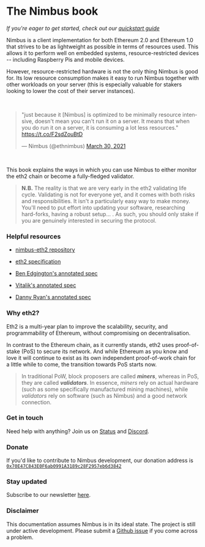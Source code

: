 # The Nimbus book

*If you're eager to get started, check out our [quickstart guide](./quick-start.md)*

Nimbus is a client implementation for both Ethereum 2.0 and Ethereum 1.0 that strives to be as lightweight as possible in terms of resources used. This allows it to perform well on embedded systems, resource-restricted devices -- including Raspberry Pis and mobile devices.

However, resource-restricted hardware is not the only thing Nimbus is good for. Its low resource consumption makes it easy to run Nimbus together with other workloads on your server (this is especially valuable for stakers looking to lower the cost of their server instances).

</br>

<blockquote class="twitter-tweet"><p lang="en" dir="ltr">&quot;just because it [Nimbus] is optimized to be minimally resource intensive, doesn&#39;t mean you can&#39;t run it on a server. It means that when you do run it on a server, it is consuming a lot less resources.&quot; <a href="https://t.co/F2sdZouBtD">https://t.co/F2sdZouBtD</a></p>&mdash; Nimbus (@ethnimbus) <a href="https://twitter.com/ethnimbus/status/1376836270245154817?ref_src=twsrc%5Etfw">March 30, 2021</a></blockquote> <script async src="https://platform.twitter.com/widgets.js" charset="utf-8"></script>

</br>

This book explains the ways in which you can use Nimbus to either monitor the eth2 chain or become a fully-fledged validator.

> **N.B.** The reality is that we are very early in the eth2 validating life cycle. Validating is not for everyone yet, and it comes with both risks and responsibilities. It isn't a particularly easy way to make money. You'll need to put effort into updating your software, researching hard-forks, having a robust setup... . As such, you should only stake if you are genuinely interested in securing the protocol.



### Helpful resources

- [nimbus-eth2 repository](https://github.com/status-im/nimbus-eth2)
- [eth2 specification](https://github.com/ethereum/eth2.0-specs/tree/v1.0.1#phase-0)
- [Ben Edgington's annotated spec](https://benjaminion.xyz/eth2-annotated-spec/phase0/beacon-chain/) 

- [Vitalik's annotated spec](https://github.com/ethereum/annotated-spec/blob/master/phase0/beacon-chain.md)

- [Danny Ryan's annotated spec](https://notes.ethereum.org/@djrtwo/Bkn3zpwxB)


### Why eth2?

Eth2 is a multi-year plan to improve the scalability, security, and programmability of Ethereum, without compromising on decentralisation.

In contrast to the Ethereum chain, as it currently stands, eth2 uses proof-of-stake (PoS) to secure its network. And while Ethereum as you know and love it will continue to exist as its own independent proof-of-work chain for a little while to come, the transition towards PoS starts now.

> In traditional PoW, block proposers are called **_miners_**, whereas in PoS, they are called **_validators_**. In essence, _miners_ rely on actual hardware (such as some specifically manufactured mining machines), while _validators_ rely on software (such as Nimbus) and a good network connection.


### Get in touch

Need help with anything? Join us on [Status](https://join.status.im/nimbus-general) and [Discord](https://discord.gg/9dWwPnG).

### Donate

If you'd like to contribute to Nimbus development, our donation address is [`0x70E47C843E0F6ab0991A3189c28F2957eb6d3842`](https://etherscan.io/address/0x70E47C843E0F6ab0991A3189c28F2957eb6d3842)

### Stay updated
Subscribe to our newsletter [here](https://subscribe.nimbus.guide/).


### Disclaimer

This documentation assumes Nimbus is in its ideal state. The project is still under active development. Please submit a [Github issue](https://github.com/status-im/nimbus-eth2/issues) if you come across a problem.

<!-- > > > TODO:

1. fill up the gitbook content
2. write questions in the faq.md page -->
